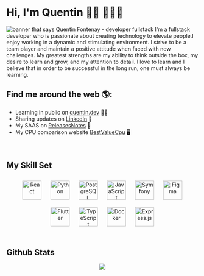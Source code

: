 # Hi, I'm Quentin 👋🏻 🧑🏻‍💻

<img src="https://zupimages.net/up/21/46/lepx.png" alt="banner that says Quentin Fontenay - developer fullstack">
I'm a fullstack developer who is passionate about creating technology to elevate people.I enjoy working in a dynamic and stimulating environment. I strive to be a team player and maintain a positive attitude when faced with new challenges. My greatest strengths are my ability to think outside the box, my desire to learn and grow, and my attention to detail. I love to learn and I believe that in order to be successful in the long run, one must always be learning.

## Find me around the web 🌎:
- Learning in public on <a href="https://quentin-fontenay.fr/">quentin.dev</a> ✍🏻
- Sharing updates on <a href="https://www.linkedin.com/in/quentinfontenay/">LinkedIn</a> 💼
- My SAAS on <a href="https://www.releasesnotes.dev">ReleasesNotes</a> 📝
- My CPU comparison website <a href="https://bestvaluecpu.com">BestValueCpu</a> 🖥️

<br/>  


## My Skill Set  
<div align="center">  
<img style="margin: 10px" src="https://profilinator.rishav.dev/skills-assets/react-original-wordmark.svg" alt="React" height="50" />  
<img style="margin: 10px" src="https://profilinator.rishav.dev/skills-assets/python-original.svg" alt="Python" height="50" />  
<img style="margin: 10px" src="https://profilinator.rishav.dev/skills-assets/postgresql-original-wordmark.svg" alt="PostgreSQL" height="50" />  
<img style="margin: 10px" src="https://profilinator.rishav.dev/skills-assets/javascript-original.svg" alt="JavaScript" height="50" />  
<img style="margin: 10px" src="https://profilinator.rishav.dev/skills-assets/symfony_black_03.svg" alt="Symfony" height="50" />  
<img style="margin: 10px" src="https://profilinator.rishav.dev/skills-assets/figma-icon.svg" alt="Figma" height="50" />  
<img style="margin: 10px" src="https://profilinator.rishav.dev/skills-assets/flutterio-icon.svg" alt="Flutter" height="50" />  
<img style="margin: 10px" src="https://profilinator.rishav.dev/skills-assets/typescript-original.svg" alt="TypeScript" height="50" />  
<img style="margin: 10px" src="https://profilinator.rishav.dev/skills-assets/docker-original-wordmark.svg" alt="Docker" height="50" />  
<img style="margin: 10px" src="https://profilinator.rishav.dev/skills-assets/express-original-wordmark.svg" alt="Express.js" height="50" />  
</div>  

<br/>  


## Github Stats  
<div align="center"><img src="https://github-readme-stats.vercel.app/api?username=quentinfontenay&show_icons=true&count_private=true&hide_border=true" align="center" /></div>  

<br/> 
